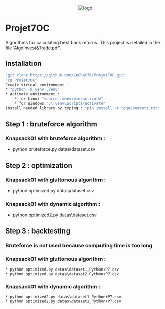 <p align="center">
 <img alt="logo" src="https://user-images.githubusercontent.com/119883313/236204342-478f1a02-6a75-48de-a54a-038db856562e.png">
</p>

# Projet7OC
Algorithms for calculating best bank returns.
This project is detailed in the file 'AlgoInvest&Trade.pdf'.

## Installation
```sh
"git clone https://github.com/LeChat76/Projet7OC.git"
"cd Projet7OC"
Create virtual environment :
* "python -m venv .venv"
* activate environment :
    * for Linux "source .venv/bin/activate"
    * for Windows ".\.venv\Scripts\activate"
Install needed library by typing : "pip install -r requirements.txt"
```

## Step 1 : bruteforce algorithm
### Knapsack01 with bruteforce algorithm :
 * python bruteforce.py datas\dataset.csv

## Step 2 : optimization
### Knapsack01 with gluttonous algorithm : 
 * python optimized.py datas\dataset.csv
### Knapsack01 with dynamic algorithm : 
 * python optimized2.py datas\dataset.csv

## Step 3 : backtesting
### Bruteforce is not used because computing time is too long
### Knapsack01 with gluttonous algorithm : 
    * python optimized.py datas\dataset1_Python+P7.csv
    * python optimized.py datas\dataset2_Python+P7.csv
### Knapsack01 with dynamic algorithm : 
    * python optimized2.py datas\dataset1_Python+P7.csv
    * python optimized2.py datas\dataset2_Python+P7.csv

